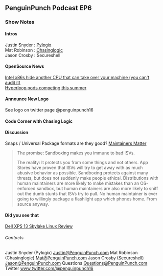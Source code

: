 ##  PenguinPunch Podcast EP6

### Show Notes

#### Intros
Justin Snyder : [Pylogix](https://twiter.com/pylogix)  
Mat Robinson : [Chasinglogic](https://twitter.com/chasinglogic)  
Jason Crosby : Secureshell

#### OpenSource News
[Intel x86s hide another CPU that can take over your machine (you can't audit it)](http://boingboing.net/2016/06/15/intel-x86-processors-ship-with.html)  
[Hyperloop pods competing this summer](http://www.theverge.com/2016/6/18/11965354/hyperloop-pod-competition-elon-musk-spacex-team-design)
#### Announce New Logo
See logo on twitter page 
@penguinpunch16

#### Code Corner with Chasing Logic


#### Discussion
Snaps / Universal Package formats are they good?
[Maintainers Matter](http://kmkeen.com/maintainers-matter/)
> The promise: Sandboxing makes you immune to bad ISVs.
> 
> The reality: It protects you from some things and not others. App Stores have proven that ISVs will try to get away with as much abusive behavior as possible. Sandboxing protects against many threats, but does not suddenly make people ethical. Distributions with human maintainers are more likely to make mistakes than an OS-enforced sandbox, but human maintainers are also more likely to sniff out the dumb stunts that ISVs try to pull. No human maintainer is ever going to willingly package a flashlight app which phones home. From source anyway.

#### Did you see that
[Dell XPS 13 Skylake Linux Review](http://www.cio.com/article/3083925/hardware/dell-xps-13-skylake-2016-review-a-lot-for-a-linux-user-to-like.html)

###### Contacts
Justin Snyder (Pylogix) Justin@PenguinPunch.com
Mat Robinson (Chasinglogic) Mat@PenguinPunch.com
Jason Crosby (Secureshell) Jason@PenguinPunch.com
Questions Questions@PenguinPunch.com
Twitter www.twitter.com/@penguinpunch16

